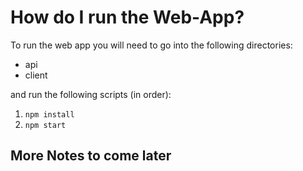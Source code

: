 # How do I run the Web-App?
To run the web app you will need to go into the following directories:
- api
- client

and run the following scripts (in order):

1. `npm install`
2. `npm start`

## More Notes to come later
